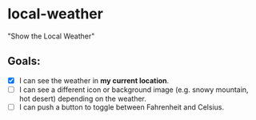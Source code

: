 # local-weather
"Show the Local Weather"

## Goals:
- [x] I can see the weather in **my current location**.  
- [ ] I can see a different icon or background image (e.g. snowy mountain, hot desert) depending on the weather.  
- [ ] I can push a button to toggle between Fahrenheit and Celsius.  
